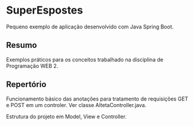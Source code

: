 # SuperEspostes
Pequeno exemplo de aplicação desenvolvido com Java Spring Boot.

## Resumo
Exemplos práticos para os conceitos trabalhado na disciplina de Programação WEB 2.


## Repertório
Funcionamento básico das anotações para tratamento de requisições GET e POST em um controler.
Ver classe AltetaController.java.

Estrutura do projeto em Model, View e Controller.



